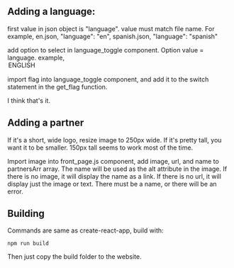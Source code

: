 ## Adding a language:
first value in json object is "language".  value must match file name.  For example, en.json, "language": "en", spanish.json, "language": "spanish"

add option to select in language_toggle component.  Option value = language.  example, <option value="en">ENGLISH</option>

import flag into language_toggle component, and add it to the switch statement in the get_flag function.

I think that's it.

## Adding a partner

If it's a short, wide logo, resize image to 250px wide.  If it's pretty tall, you want it to be smaller.  150px tall seems to work most of the time.

Import image into front_page.js component, add image, url, and name to partnersArr array.  The name will be used as the alt attribute in the image.  If there is no image, it will display the name as a link.  If there is no url, it will display just the image or text.  There must be a name, or there will be an error.


## Building

Commands are same as create-react-app, build with:

```
npm run build
```

Then just copy the build folder to the website.